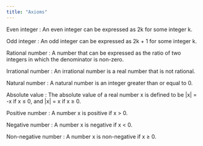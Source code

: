 ```yaml
---
title: "Axioms"
---
```


Even integer
: An even integer can be expressed as 2k for some integer k.

Odd integer
: An odd integer can be expressed as 2k + 1 for some integer k.

Rational number
: A number that can be expressed as the ratio of two integers in which the
  denominator is non-zero.

Irrational number
: An irrational number is a real number that is not rational.

Natural number
: A natural number is an integer greater than or equal to 0.

Absolute value
: The absolute value of a real number x is defined to be \|x\| = -x if x &le; 0,
  and \|x\| = x if x &ge; 0.

Positive number
: A number x is positive if x &gt; 0.

Negative number
: A number x is negative if x &lt; 0.

Non-negative number
: A number x is non-negative if x &ge; 0.
